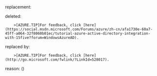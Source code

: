 replacement:

deleted:

		>[AZURE.TIP]For feedback, click [here](https://social.msdn.microsoft.com/Forums/azure/zh-cn/afa1730e-60a7-45ff-a064-32f8060b01ec/tutorial-azure-active-directory-integration-with-15five?forum=WindowsAzureAD).

replaced by:

		>[AZURE.TIP]For feedback, click [here](http://go.microsoft.com/fwlink/?LinkId=528017).

reason: ()

